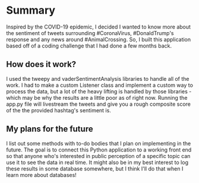 # Summary
Inspired by the COVID-19 epidemic, I decided I wanted to know more about the sentiment of tweets surrounding #CoronaVirus, #DonaldTrump's
response and any news around #AnimalCrossing. So, I built this application based off of a coding challenge that I had done a few months 
back. 

## How does it work? 
I used the tweepy and vaderSentimentAnalysis libraries to handle all of the work. I had to make a custom Listener class and implement a 
custom way to process the data, but a lot of the heavy lifting is handled by those libraries - which may be why the results are a little poor 
as of right now. Running the app.py file will livestream the tweets and give you a rough composite score of the the provided hashtag's sentiment is. 

## My plans for the future 
I list out some methods with to-do bodies that I plan on implementing in the future. The goal is to connect this Python application to a working front 
end so that anyone who's interested in public perception of a specific topic can use it to see the data in real time. It might also be 
in my best interest to log these results in some database somewhere, but I think I'll do that when I learn more about databases! 


